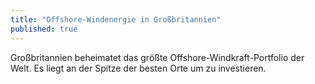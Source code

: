 ```yaml
---
title: "Offshore-Windenergie in Großbritannien"
published: true
---
```


Großbritannien beheimatet das größte Offshore-Windkraft-Portfolio der Welt. Es liegt an der Spitze der besten Orte um zu investieren.
